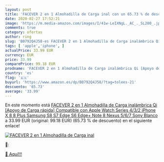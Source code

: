```yaml
---
layout: post
title: 'FACEVER 2 en 1 Almohadilla de Carga inal con un 65.73 % de descuento'
date: 2020-02-27 17:52:21
image: 'https://m.media-amazon.com/images/I/41w-LeIXNgL._AC_._SL200_.jpg'
comments: true
category: ofertas
author: ring
slug: 'B0792Q4J58-es FACEVER 2 en 1 Almohadilla de Carga inalámbrica Qi [Apoyo...'
tags: [ 'apple','iphone', ]
actualPrice: 33.99 EUR
currency: EUR
price: 33.99
comparePrice: 99.18 EUR
prodname: 'FACEVER 2 en 1 Almohadilla de Carga inalámbrica Qi [Apoyo de Carga rápida] Compatible con Apple Watch Series 4/3/2  iPhone X 8 8 Plus  Samsung S8 S7 Edge S6 Edge+ Note 8  Nexus 5/6/7  Sony  Blanco'
country: 'es'
flag: '🇪🇸'
buyurl: 'https://www.amazon.es/dp/B0792Q4J58/?tag=tolees-21'
descuento: '65.73'
average: '33.99'
---
```


En este momento está [FACEVER 2 en 1 Almohadilla de Carga inalámbrica Qi [Apoyo de Carga rápida] Compatible con Apple Watch Series 4/3/2  iPhone X 8 8 Plus  Samsung S8 S7 Edge S6 Edge+ Note 8  Nexus 5/6/7  Sony  Blanco](https://www.amazon.es/dp/B0792Q4J58/?tag=tolees-21) a 33.99 EUR (original: 99.18 EUR) (65.73 %  de descuento) en el siguiente enlace!

[![FACEVER 2 en 1 Almohadilla de Carga inal](https://m.media-amazon.com/images/I/41w-LeIXNgL._AC_._SL200_.jpg)](https://www.amazon.es/dp/B0792Q4J58/?tag=tolees-21)

🔎:


[🛒 Aquí!!!](https://www.amazon.es/dp/B0792Q4J58/?tag=tolees-21)
